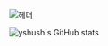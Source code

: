 ![헤더](https://capsule-render.vercel.app/api?type=waving&height=300&color=gradient&text=안녕하세요%20양성훈입니다.)

![yshush's GitHub stats](https://github-readme-stats.vercel.app/api?username=yshush&show_icons=true&theme=radical)

<!--
**yshush/yshush** is a ✨ _special_ ✨ repository because its `README.md` (this file) appears on your GitHub profile.

Here are some ideas to get you started:

- 🔭 I’m currently working on ...
- 🌱 I’m currently learning ...
- 👯 I’m looking to collaborate on ...
- 🤔 I’m looking for help with ...
- 💬 Ask me about ...
- 📫 How to reach me: ...
- 😄 Pronouns: ...
- ⚡ Fun fact: ...
-->
